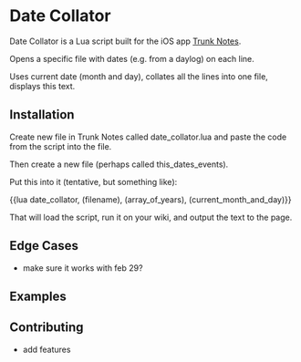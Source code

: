 
# Date Collator

Date Collator is a Lua script built for the iOS app [Trunk Notes](https://itunes.apple.com/us/app/trunk-notes/id302880785).

Opens a specific file with dates (e.g. from a daylog) on each line.

Uses current date (month and day), collates all the lines into one file, displays this text.


## Installation

Create new file in Trunk Notes called date_collator.lua and paste the code from the script into the file.

Then create a new file (perhaps called this_dates_events).

Put this into it (tentative, but something like):

{{lua date_collator, (filename), (array_of_years), (current_month_and_day)}}

That will load the script, run it on your wiki, and output the text to the page.


## Edge Cases
 - make sure it works with feb 29?

## Examples
## Contributing
 - add features

